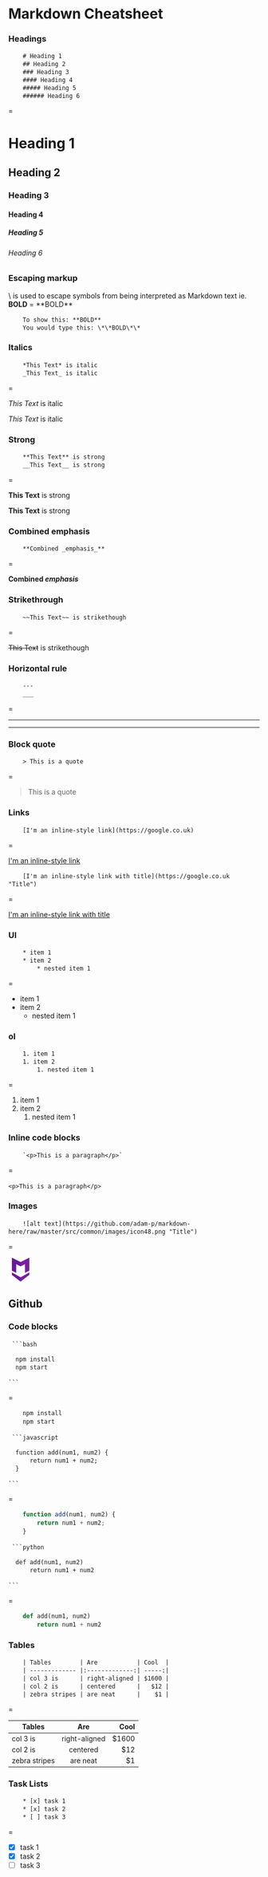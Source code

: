 # Markdown Cheatsheet

### Headings
```
    # Heading 1
    ## Heading 2
    ### Heading 3
    #### Heading 4
    ##### Heading 5
    ###### Heading 6
```

=

# Heading 1
## Heading 2
### Heading 3
#### Heading 4
##### Heading 5
###### Heading 6

### Escaping markup

\ is used to escape symbols from being interpreted as Markdown text ie. **BOLD** = \*\*BOLD\*\*

```
    To show this: **BOLD**
    You would type this: \*\*BOLD\*\*
```

### Italics
```
    *This Text* is italic
    _This Text_ is italic
```

=

*This Text* is italic

_This Text_ is italic

### Strong
```
    **This Text** is strong
    __This Text__ is strong
```

=

**This Text** is strong

__This Text__ is strong

### Combined emphasis
```
    **Combined _emphasis_**
```

=

**Combined _emphasis_**

### Strikethrough
```
    ~~This Text~~ is strikethough
```

=

~~This Text~~ is strikethough

### Horizontal rule
```
    ---
    ___
```

=

---
___

### Block quote
```
    > This is a quote
```

=

> This is a quote

### Links
```
    [I'm an inline-style link](https://google.co.uk)
```

=

[I'm an inline-style link](https://google.co.uk)

```
    [I'm an inline-style link with title](https://google.co.uk "Title")
```

=

[I'm an inline-style link with title](https://google.co.uk "Title")

### Ul
```
    * item 1
    * item 2
        * nested item 1
```

=

* item 1
* item 2
    * nested item 1

### ol
```
    1. item 1
    1. item 2
        1. nested item 1 
```

=

1. item 1
1. item 2
    1. nested item 1

### Inline code blocks
```
    `<p>This is a paragraph</p>`
```

=

`<p>This is a paragraph</p>`

### Images
```
    ![alt text](https://github.com/adam-p/markdown-here/raw/master/src/common/images/icon48.png "Title")
```

=

![alt text](https://github.com/adam-p/markdown-here/raw/master/src/common/images/icon48.png "Title")

## Github
### Code blocks
` ```bash`

      npm install
      npm start
` ``` `

=

```bash
    npm install
    npm start
```

` ```javascript`

      function add(num1, num2) {
          return num1 + num2;
      }
` ``` `

=

```javascript
    function add(num1, num2) {
        return num1 + num2;
    }
```

` ```python`

      def add(num1, num2)
          return num1 + num2
` ``` `

=

```python
    def add(num1, num2)
        return num1 + num2
```

### Tables
```
    | Tables        | Are           | Cool  |
    | ------------- |:-------------:| -----:|
    | col 3 is      | right-aligned | $1600 |
    | col 2 is      | centered      |   $12 |
    | zebra stripes | are neat      |    $1 |
```
=

| Tables        | Are           | Cool  |
| ------------- |:-------------:| -----:|
| col 3 is      | right-aligned | $1600 |
| col 2 is      | centered      |   $12 |
| zebra stripes | are neat      |    $1 |

### Task Lists
```
    * [x] task 1
    * [x] task 2
    * [ ] task 3
```

=

* [x] task 1
* [x] task 2
* [ ] task 3